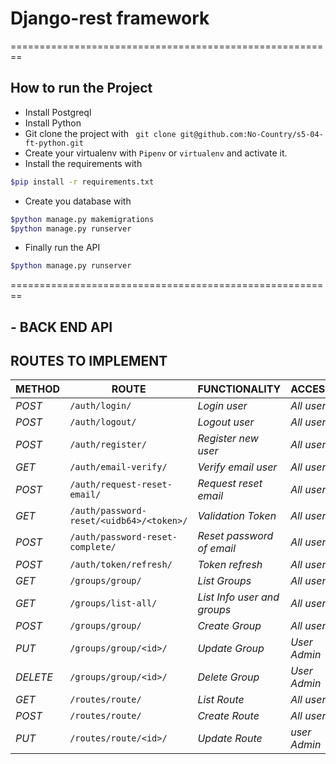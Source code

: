 # Django-rest framework
========================================================
## How to run the Project
- Install Postgreql
- Install Python
- Git clone the project with ``` git clone git@github.com:No-Country/s5-04-ft-python.git```
- Create your virtualenv with `Pipenv` or `virtualenv` and activate it.
- Install the requirements with 
```sh
$pip install -r requirements.txt
```
- Create you database with
```sh
$python manage.py makemigrations
$python manage.py runserver
```
- Finally run the API 
```sh
$python manage.py runserver
```
========================================================

##  - BACK END API


## ROUTES TO IMPLEMENT
| METHOD   | ROUTE                             | FUNCTIONALITY               | ACCESS       |
|----------|-----------------------------------|-----------------------------|--------------|
| *POST*   | ```/auth/login/```                | _Login user_                | _All users_  |
| *POST*   | ```/auth/logout/```               | _Logout user_               | _All users_  |
| *POST*   | ```/auth/register/```             | _Register new user_         | _All users_  |
| *GET*    | ```/auth/email-verify/```         | _Verify email user_         | _All users_  |
| *POST*   | ```/auth/request-reset-email/```  | _Request reset email_       | _All users_  |
| *GET*    | ```/auth/password-reset/<uidb64>/<token>/``` | _Validation Token_          | _All users_  |
| *POST*   | ```/auth/password-reset-complete/``` | _Reset password of email_   | _All users_  |
| *POST*   | ```/auth/token/refresh/```        | _Token refresh_             | _All users_  |
| *GET*    | ```/groups/group/```              | _List Groups_               | _All users_  |
| *GET*    | ```/groups/list-all/```                    | _List Info user and groups_ | _All users_  |
| *POST*   | ```/groups/group/```              | _Create Group_              | _All users_  |
| *PUT*    | ```/groups/group/<id>/```         | _Update Group_              | _User Admin_ |
| *DELETE* | ```/groups/group/<id>/```         | _Delete Group_              | _User Admin_ |
| *GET*    | ```/routes/route/```              | _List Route_                | _All users_  |
| *POST*   | ```/routes/route/```              | _Create Route_              | _All users_  |
| *PUT*    | ```/routes/route/<id>/```         | _Update Route_              | _user Admin_ |
